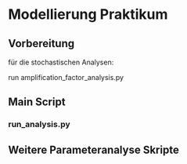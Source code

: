 # Modellierung Praktikum
## Vorbereitung
für die stochastischen Analysen: 

run amplification_factor_analysis.py

## Main Script 

### run_analysis.py

## Weitere Parameteranalyse Skripte
